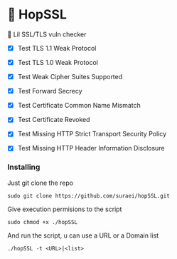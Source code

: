 # 🐰 HopSSL

:memo: Lil SSL/TLS vuln checker


- [x] Test TLS 1.1 Weak Protocol

- [x] Test TLS 1.0 Weak Protocol

- [x] Test Weak Cipher Suites Supported

- [x] Test Forward Secrecy

- [x] Test Certificate Common Name Mismatch

- [x] Test Certificate Revoked

- [x] Test Missing HTTP Strict Transport Security Policy

- [x] Test Missing HTTP Header Information Disclosure


### Installing

Just git clone the repo

    sudo git clone https://github.com/suraei/hopSSL.git


Give execution permisions to the script

    sudo chmod +x ./hopSSL

And run the script, u can use a URL or a Domain list

    ./hopSSL -t <URL>|<list>






